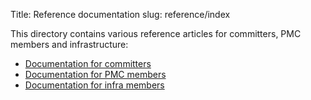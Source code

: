 Title: Reference documentation
slug: reference/index

This directory contains various reference articles for committers, PMC members and infrastructure:

- [Documentation for committers](/reference/committer/)
- [Documentation for PMC members](/reference/pmc/)
- [Documentation for infra members](/reference/infra/)

